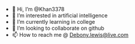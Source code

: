 - 👋 Hi, I’m @Khan3378
- 👀 I’m interested in artificial intelligence 
- 🌱 I’m currently learning in college
- 💞️ I’m looking to collaborate on github
- 📫 How to reach me @ Debony.lewis@live.com 

<!---
Khan3378/Khan3378 is a ✨ special ✨ repository because its `README.md` (this file) appears on your GitHub profile.
You can click the Preview link to take a look at your changes.
--->
